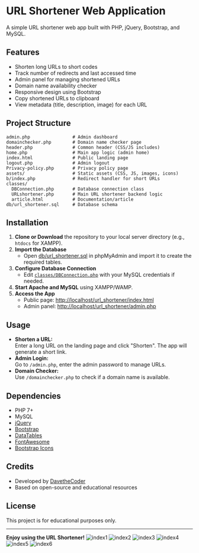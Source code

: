 # URL Shortener Web Application

A simple URL shortener web app built with PHP, jQuery, Bootstrap, and MySQL.

## Features

- Shorten long URLs to short codes
- Track number of redirects and last accessed time
- Admin panel for managing shortened URLs
- Domain name availability checker
- Responsive design using Bootstrap
- Copy shortened URLs to clipboard
- View metadata (title, description, image) for each URL

## Project Structure

```
admin.php                # Admin dashboard
domainchecker.php        # Domain name checker page
header.php               # Common header (CSS/JS includes)
home.php                 # Main app logic (admin home)
index.html               # Public landing page
logout.php               # Admin logout
Privacy-policy.php       # Privacy policy page
assets/                  # Static assets (CSS, JS, images, icons)
b/index.php              # Redirect handler for short URLs
classes/
  DBConnection.php       # Database connection class
  URLshortener.php       # Main URL shortener backend logic
  article.html           # Documentation/article
db/url_shortener.sql     # Database schema
```

## Installation

1. **Clone or Download** the repository to your local server directory (e.g., `htdocs` for XAMPP).
2. **Import the Database**  
   - Open [db/url_shortener.sql](db/url_shortener.sql) in phpMyAdmin and import it to create the required tables.
3. **Configure Database Connection**  
   - Edit [`classes/DBConnection.php`](classes/DBConnection.php) with your MySQL credentials if needed.
4. **Start Apache and MySQL** using XAMPP/WAMP.
5. **Access the App**  
   - Public page: [http://localhost/url_shortener/index.html](http://localhost/url_shortener/index.html)
   - Admin panel: [http://localhost/url_shortener/admin.php](http://localhost/url_shortener/admin.php)

## Usage

- **Shorten a URL:**  
  Enter a long URL on the landing page and click "Shorten". The app will generate a short link.
- **Admin Login:**  
  Go to `/admin.php`, enter the admin password to manage URLs.
- **Domain Checker:**  
  Use `/domainchecker.php` to check if a domain name is available.

## Dependencies

- PHP 7+
- MySQL
- [jQuery](assets/js/jquery-3.6.0.min.js)
- [Bootstrap](assets/css/bootstrap.min.css)
- [DataTables](assets/DataTables/datatables.min.js)
- [FontAwesome](assets/fontawesome-free/css/all.min.css)
- [Bootstrap Icons](assets/bootstrapIcon/bootstrap-icons.css)

## Credits

- Developed by [DavetheCoder](mailto:davidfrancis@bgworldent.com)
- Based on open-source and educational resources

## License

This project is for educational purposes only.

---

**Enjoy using the URL Shortener!**
![index1](https://github.com/user-attachments/assets/90c2943b-3f1e-4641-8eb6-3968e7fc6183)
![index2](https://github.com/user-attachments/assets/7ca6ef32-4511-4561-ad9b-b292471bcebc)
![index3](https://github.com/user-attachments/assets/e2167dec-5178-46f8-974d-19fb962ac9ff)
![index4](https://github.com/user-attachments/assets/2b6c4e04-02d0-4a23-a0bb-59300be8f22c)
![index5](https://github.com/user-attachments/assets/75a907b8-803b-4b99-9ebb-32265497c0f5)
![index6](https://github.com/user-attachments/assets/1174661e-b8e3-406d-9e05-e110074126c2)
